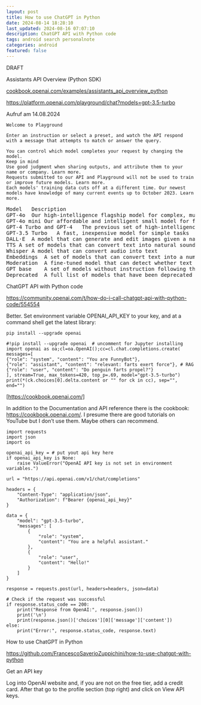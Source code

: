 ```yaml
---
layout: post
title: How to use ChatGPT in Python  
date: 2024-08-14 18:28:10
last_updated: 2024-08-16 07:07:10
description: ChatGPT API with Python code
tags: android search personalnote
categories: android
featured: false
---
```


DRAFT 


Assistants API Overview (Python SDK)

[cookbook.openai.com/examples/assistants_api_overview_python]: https://cookbook.openai.com/examples/assistants_api_overview_python "https://cookbook.openai.com/examples/assistants_api_overview_python"
[cookbook.openai.com/examples/assistants_api_overview_python]


https://platform.openai.com/playground/chat?models=gpt-3.5-turbo

Aufruf am 14.08.2024
````
Welcome to Playground

Enter an instruction or select a preset, and watch the API respond with a message that attempts to match or answer the query.

You can control which model completes your request by changing the model.
Keep in mind
Use good judgment when sharing outputs, and attribute them to your name or company. Learn more.
Requests submitted to our API and Playground will not be used to train or improve future models. Learn more.
Each models' training data cuts off at a different time. Our newest models have knowledge of many current events up to October 2023. Learn more.
````
<pre>
Model	Description
GPT-4o	Our high-intelligence flagship model for complex, multi-step tasks
GPT-4o mini	Our affordable and intelligent small model for fast, lightweight tasks
GPT-4 Turbo and GPT-4	The previous set of high-intelligence models
GPT-3.5 Turbo	A fast, inexpensive model for simple tasks
DALL·E	A model that can generate and edit images given a natural language prompt
TTS	A set of models that can convert text into natural sounding spoken audio
Whisper	A model that can convert audio into text
Embeddings	A set of models that can convert text into a numerical form
Moderation	A fine-tuned model that can detect whether text may be sensitive or unsafe
GPT base	A set of models without instruction following that can understand as well as generate natural language or code
Deprecated	A full list of models that have been deprecated along with the suggested replacement
</pre>



ChatGPT API with Python code

https://community.openai.com/t/how-do-i-call-chatgpt-api-with-python-code/554554


Better. Set environment variable OPENAI_API_KEY to your key, and at a command shell get the latest library:
````
pip install --upgrade openai
````

````
#!pip install --upgrade openai  # uncomment for Jupyter installing
import openai as oa;cl=oa.OpenAI();cc=cl.chat.completions.create(
messages=[
{"role": "system", "content": "You are FunnyBot"},
{"role": "assistant", "content": "relevant: farts exert force"}, # RAG
{"role": "user", "content": "Do penguin farts propel?"}
], stream=True, max_tokens=420, top_p=.69, model="gpt-3.5-turbo")
print(*(ck.choices[0].delta.content or "" for ck in cc), sep="", end="")
````


[https://cookbook.openai.com/]: https://cookbook.openai.com/ "https://cookbook.openai.com/"
[https://cookbook.openai.com/]


In addition to the Documentation and API reference there is the cookbook: https://cookbook.openai.com/. I presume there are good tutorials on YouTube but I don’t use them. Maybe others can recommend. 






````angular2html
import requests
import json
import os

openai_api_key = # put yout api key here
if openai_api_key is None:
    raise ValueError("OpenAI API key is not set in environment variables.")

url = "https://api.openai.com/v1/chat/completions"

headers = {
    "Content-Type": "application/json",
    "Authorization": f"Bearer {openai_api_key}"
}

data = {
    "model": "gpt-3.5-turbo",
    "messages": [
        {
            "role": "system",
            "content": "You are a helpful assistant."
        },
        {
            "role": "user",
            "content": "Hello!"
        }
    ]
}

response = requests.post(url, headers=headers, json=data)

# Check if the request was successful
if response.status_code == 200:
    print("Response from OpenAI:", response.json())
    print('\n')
    print(response.json()['choices'][0]['message']['content'])
else:
    print("Error:", response.status_code, response.text)
````

How to use ChatGPT in Python 

https://github.com/FrancescoSaverioZuppichini/how-to-use-chatgpt-with-python

Get an API key

Log into OpenAI website and, if you are not on the free tier, add a credit card. After that go to the profile section (top right) and click on View API keys.
